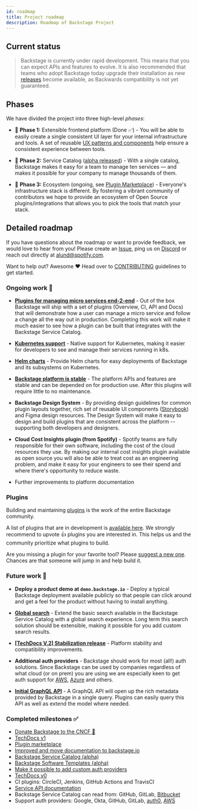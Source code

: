 ```yaml
---
id: roadmap
title: Project roadmap
description: Roadmap of Backstage Project
---
```


## Current status

> Backstage is currently under rapid development. This means that you can expect
> APIs and features to evolve. It is also recommended that teams who adopt
> Backstage today upgrade their installation as new
> [releases](https://github.com/spotify/backstage/releases) become available, as
> Backwards compatibility is not yet guaranteed.

## Phases

We have divided the project into three high-level _phases_:

- 🐣 **Phase 1:** Extensible frontend platform (Done ✅) - You will be able to
  easily create a single consistent UI layer for your internal infrastructure
  and tools. A set of reusable
  [UX patterns and components](https://backstage.io/storybook) help ensure a
  consistent experience between tools.

- 🐢 **Phase 2:** Service Catalog
  ([alpha released](https://backstage.io/blog/2020/06/22/backstage-service-catalog-alpha)) -
  With a single catalog, Backstage makes it easy for a team to manage ten
  services — and makes it possible for your company to manage thousands of them.

- 🐇 **Phase 3:** Ecosystem (ongoing, see
  [Plugin Marketplace](https://backstage.io/plugins)) - Everyone's
  infrastructure stack is different. By fostering a vibrant community of
  contributors we hope to provide an ecosystem of Open Source
  plugins/integrations that allows you to pick the tools that match your stack.

## Detailed roadmap

If you have questions about the roadmap or want to provide feedback, we would
love to hear from you! Please create an
[Issue](https://github.com/spotify/backstage/issues/new/choose), ping us on
[Discord](https://discord.gg/EBHEGzX) or reach out directly at
[alund@spotify.com](mailto:alund@spotify.com).

Want to help out? Awesome ❤️ Head over to
[CONTRIBUTING](https://github.com/spotify/backstage/blob/master/CONTRIBUTING.md)
guidelines to get started.

### Ongoing work 🚧

- **[Plugins for managing micro services end-2-end](https://github.com/spotify/backstage/milestone/14)** -
  Out of the box Backstage will ship with a set of plugins (Overview, CI, API
  and Docs) that will demonstrate how a user can manage a micro service and
  follow a change all the way out in production. Completing this work will make
  it much easier to see how a plugin can be built that integrates with the
  Backstage Service Catalog.

- **[Kubernetes support](https://github.com/spotify/backstage/milestone/20)** -
  Native support for Kubernetes, making it easier for developers to see and
  manage their services running in k8s.

- **[Helm charts](https://github.com/spotify/backstage/issues/2540)** - Provide
  Helm charts for easy deployments of Backstage and its subsystems on
  Kubernetes.

- **[Backstage platform is stable](https://github.com/spotify/backstage/milestone/19)** -
  The platform APIs and features are stable and can be depended on for
  production use. After this plugins will require little to no maintenance.

- **Backstage Design System** - By providing design guidelines for common plugin
  layouts together, rich set of reusable UI components
  ([Storybook](https://backstage.io/storybook)) and Figma design resources. The
  Design System will make it easy to design and build plugins that are
  consistent across the platform -- supporting both developers and designers.

- **Cloud Cost Insights plugin (from Spotify)** - Spotify teams are fully
  responsible for their own software, including the cost of the cloud resources
  they use. By making our internal cost insights plugin available as open source
  you will also be able to treat cost as an engineering problem, and make it
  easy for your engineers to see their spend and where there's opportunity to
  reduce waste.

- Further improvements to platform documentation

### Plugins

Building and maintaining [plugins](https://backstage.io/plugins) is the work of
the entire Backstage community.

A list of plugins that are in development is
[available here](https://github.com/spotify/backstage/issues?q=is%3Aissue+is%3Aopen+label%3Aplugin+sort%3Areactions-%2B1-desc).
We strongly recommend to upvote 👍 plugins you are interested in. This helps us
and the community prioritize what plugins to build.

Are you missing a plugin for your favorite tool? Please
[suggest a new one](https://github.com/spotify/backstage/issues/new?labels=plugin&template=plugin_template.md&title=%5BPlugin%5D+THE+PLUGIN+NAME).
Chances are that someone will jump in and help build it.

### Future work 🔮

- **Deploy a product demo at `demo.backstage.io`** - Deploy a typical Backstage
  deployment available publicly so that people can click around and get a feel
  for the product without having to install anything.

- **[Global search](https://github.com/spotify/backstage/issues/1499)** - Extend
  the basic search available in the Backstage Service Catalog with a global
  search experience. Long term this search solution should be extensible, making
  it possible for you add custom search results.

- **[[TechDocs V.2] Stabilization release](https://github.com/spotify/backstage/milestone/17)** -
  Platform stability and compatibility improvements.

- **Additional auth providers** - Backstage should work for most (all!) auth
  solutions. Since Backstage can be used by companies regardless of what cloud
  (or on prem) you are using we are especially keen to get auth support for
  [AWS](https://github.com/spotify/backstage/issues/290),
  [Azure](https://github.com/spotify/backstage/issues/348) and others.

- **[Initial GraphQL API](https://github.com/spotify/backstage/milestone/13)** -
  A GraphQL API will open up the rich metadata provided by Backstage in a single
  query. Plugins can easily query this API as well as extend the model where
  needed.

### Completed milestones ✅

- [Donate Backstage to the CNCF 🎉](https://backstage.io/blog/2020/09/23/backstage-cncf-sandbox)
- [TechDocs v1](https://backstage.io/blog/2020/09/08/announcing-tech-docs)
- [Plugin marketplace](https://backstage.io/plugins)
- [Improved and move documentation to backstage.io](https://backstage.io/docs/overview/what-is-backstage)
- [Backstage Service Catalog (alpha)](https://backstage.io/blog/2020/06/22/backstage-service-catalog-alpha)
- [Backstage Software Templates (alpha)](https://backstage.io/blog/2020/08/05/announcing-backstage-software-templates)
- [Make it possible to add custom auth providers](https://backstage.io/blog/2020/07/01/how-to-enable-authentication-in-backstage-using-passport)
- [TechDocs v0](https://github.com/spotify/backstage/milestone/15)
- CI plugins: CircleCI, Jenkins, GitHub Actions and TravisCI
- [Service API documentation](https://github.com/spotify/backstage/pull/1737)
- Backstage Service Catalog can read from: GitHub, GitLab,
  [Bitbucket](https://github.com/spotify/backstage/pull/1938)
- Support auth providers: Google, Okta, GitHub, GitLab,
  [auth0](https://github.com/spotify/backstage/pull/1611),
  [AWS](https://github.com/spotify/backstage/pull/1990)
